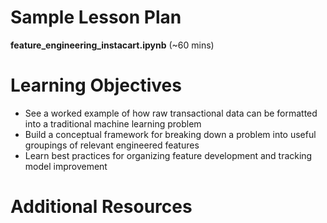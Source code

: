 # Sample Lesson Plan

**feature_engineering_instacart.ipynb** (~60 mins)

# Learning Objectives

  * See a worked example of how raw transactional data can be formatted into a traditional machine learning problem
  * Build a conceptual framework for breaking down a problem into useful groupings of relevant engineered features
  * Learn best practices for organizing feature development and tracking model improvement

# Additional Resources
